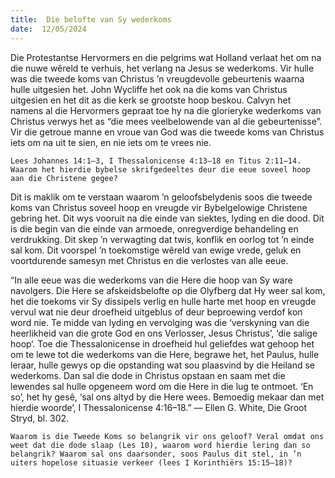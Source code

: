 ```yaml
---
title:  Die belofte van Sy wederkoms
date:  12/05/2024
---
```


Die Protestantse Hervormers en die pelgrims wat Holland verlaat het om na die nuwe wêreld te verhuis, het verlang na Jesus se wederkoms. Vir hulle was die tweede koms van Christus ’n vreugdevolle gebeurtenis waarna hulle uitgesien het. John Wycliffe het ook na die koms van Christus uitgesien en het dit as die kerk se grootste hoop beskou. Calvyn het namens al die Hervormers gepraat toe hy na die glorieryke wederkoms van Christus verwys het as “die mees veelbelowende van al die gebeurtenisse”. Vir die getroue manne en vroue van God was die tweede koms van Christus iets om na uit te sien, en nie iets om te vrees nie.

`Lees Johannes 14:1–3, I Thessalonicense 4:13–18 en Titus 2:11–14. Waarom het hierdie bybelse skrifgedeeltes deur die eeue soveel hoop aan die Christene gegee?`

Dit is maklik om te verstaan waarom ’n geloofsbelydenis soos die tweede koms van Christus soveel hoop en vreugde vir Bybelgelowige Christene gebring het.  Dit wys vooruit na die einde van siektes, lyding en die dood. Dit is die begin van die einde van armoede, onregverdige behandeling en verdrukking. Dit skep ’n verwagting dat twis, konflik en oorlog tot ’n einde sal kom.  Dit voorspel ’n toekomstige wêreld van ewige vrede, geluk en voortdurende samesyn met Christus en die verlostes van alle eeue.

“In alle eeue was die wederkoms van die Here die hoop van Sy ware navolgers. Die Here se afskeidsbelofte op die Olyfberg dat Hy weer sal kom, het die toekoms vir Sy dissipels verlig en hulle harte met hoop en vreugde vervul wat nie deur droefheid uitgeblus of deur beproewing verdof kon word nie. Te midde van lyding en vervolging was die ‘verskyning van die heerlikheid van die grote God en ons Verlosser, Jesus Christus’, ‘die salige hoop‘. Toe die Thessalonicense in droefheid hul geliefdes wat gehoop het om te lewe tot die wederkoms van die Here, begrawe het, het Paulus, hulle leraar, hulle gewys op die opstanding wat sou plaasvind by die Heiland se wederkoms. Dan sal die dode in Christus opstaan en saam met die lewendes sal hulle opgeneem word om die Here in die lug te ontmoet. ‘En so’, het hy gesê, ‘sal ons altyd by die Here wees. Bemoedig mekaar dan met hierdie woorde’, I Thessalonicense 4:16–18.” — Ellen G. White, Die Groot Stryd, bl. 302.

`Waarom is die Tweede Koms so belangrik vir ons geloof? Veral omdat ons weet dat die dode slaap (Les 10), waarom word hierdie lering dan so belangrik? Waarom sal ons daarsonder, soos Paulus dit stel, in ’n uiters hopelose situasie verkeer (lees I Korinthiërs 15:15–18)?`